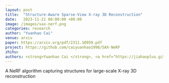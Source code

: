 ```yaml
---
layout: post
title:  "Structure-Aware Sparse-View X-ray 3D Reconstruction"
date:   2023-11-21 08:00:00 +00:00
image: /images/sax-nerf.png
categories: research
author: "Yuanhao Cai"
venue: arxiv
paper: https://arxiv.org/pdf/2311.10959.pdf
project: https://github.com/caiyuanhao1998/SAX-NeRF
zhihu: 
authors: <strong>Yuanhao Cai </strong>, <a href="https://jiahaoplus.github.io/">jiahao Wang</a>, <a href="https://www.zongweiz.com/">Zongwei Zhou</a>, <a href="https://scholar.google.com/citations?hl=en&user=YR7re-cAAAAJ">Angtian Wang</a>, <a href="https://www.cs.jhu.edu/~ayuille/">Alan Yuille</a>
---
```

A NeRF algorithm capturing structures for large-scale X-ray 3D reconstruction
